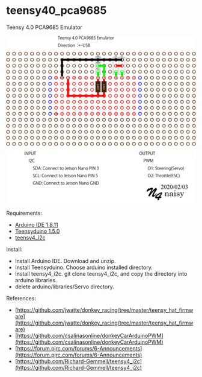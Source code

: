 # teensy40_pca9685
Teensy 4.0 PCA9685 Emulator

![](./img/teensy40_pca9685.png)<br>

Requirements:
* [Arduino IDE 1.8.11](https://www.arduino.cc/en/main/software)
* [Teensyduino 1.5.0](https://forum.pjrc.com/forums/6-Announcements)
* [teensy4_i2c](https://github.com/Richard-Gemmell/teensy4_i2c)

Install:
* Install Arduino IDE. Download and unzip.
* Install Teensyduino. Choose arduino installed directory.
* Install teensy4_i2c. git clone teensy4_i2c, and copy the directory into arduino libraries.
* delete arduino/libraries/Servo directory.

References:
* [https://github.com/jwatte/donkey_racing/tree/master/teensy_hat_firmware](https://github.com/jwatte/donkey_racing/tree/master/teensy_hat_firmware)
* [https://github.com/csalinasonline/donkeyCarArduinoPWM](https://github.com/csalinasonline/donkeyCarArduinoPWM)
* [https://forum.pjrc.com/forums/6-Announcements](https://forum.pjrc.com/forums/6-Announcements)
* [https://github.com/Richard-Gemmell/teensy4_i2c](https://github.com/Richard-Gemmell/teensy4_i2c)